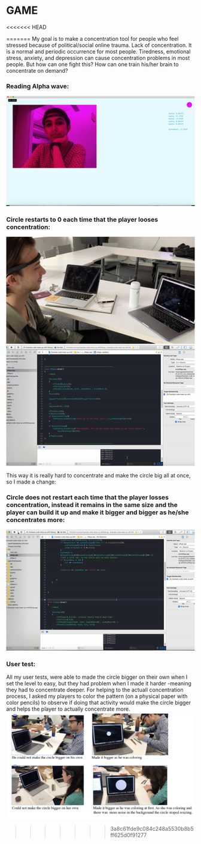 # GAME
<<<<<<< HEAD


=======
My goal is to make a concentration tool for people who feel stressed because of political/social online trauma.
Lack of concentration. It is a normal and periodic occurrence for most people. Tiredness, emotional stress, anxiety, and depression can cause concentration problems in most people. But how can one fight this? How can one train his/her brain to concentrate on demand?


### Reading Alpha wave:
![Screenshot](documentation/test.png)

### Circle restarts to 0 each time that the player looses concentration:
![Screenshot](documentation/1.jpg)
![Screenshot](documentation/circle1.gif)

This way it is really hard to concentrate and make the circle big all at once, so I made a change:

### Circle does not restart each time that the player losses concentration, instead it remains in the same size and the player can build it up and make it bigger and bigger as he/she concentrates more:
![Screenshot](documentation/2.gif)

### User test:
All my user tests, were able to made the circle bigger on their own when I set the level to easy, but they had problem when I made it harder -meaning they had to concentrate deeper.
For helping to the actuall concentration process, I asked my players to color the pattern (on a physical paper with color pencils) to observe if doing that activity would make the circle bigger and helps the player to actually concentrate more. 
![Screenshot](documentation/user.png)
>>>>>>> 3a8c61fde9c084c248a5530b8b5ff625d0f91277
